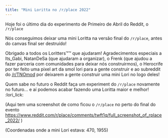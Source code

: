 ```yaml
---
title: "Mini Loritta no /r/place 2022"
---
```

<div style="text-align: center;">
<img-resources src="/v3/assets/posts/2022-04-05-loritta-rplace-2022/loritta-rplace-final.png" sizes="50vw"></img-resources>
</div>

Hoje foi o último dia do experimento de Primeiro de Abril do Reddit, o `/r/place`

Nós conseguimos deixar uma mini Loritta na versão final do `/r/place`, antes do canvas final ser destruído!

Obrigado a todos os Loritters™™ que ajudaram! Agradecimentos especiais a Its_Gabi, NatanDeSa (que ajudaram a organizar), o Frenk (que ajudou a fazer parceria com comunidades para deixar nós construirmos), o Herocrife por ter feito uma pixel art da smol lori para a gente construir e ao subreddit do [/r/TNOmod](https://www.reddit.com/r/TNOmod/) por deixarem a gente construir uma mini Lori no logo deles!

Quem sabe no futuro o Reddit faça um experiment do `/r/place` novamente no futuro... e aí podemos acabar fazendo uma Loritta maior e melhor! :lori_lick:

(Aqui tem uma screenshot de como ficou o `/r/place` no perto do final do evento <https://www.reddit.com/r/place/comments/twft1q/full_screenshot_of_rplace_2022/> )

(Coordenadas onde a mini Lori estava: 470, 1955)